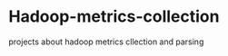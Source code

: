 Hadoop-metrics-collection
=========================

projects about hadoop metrics cllection and parsing
